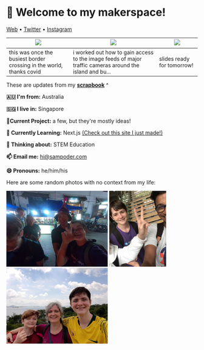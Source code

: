 <h1 align="left">👋 Welcome to my makerspace!</h3>

<p align="left">
  <a href="https://sampoder.com">Web</a> •
  <a href="https://twitter.com/sam_poder">Twitter</a> •
  <a href="https://instagram.com/sam_poder">Instagram</a>
</p>

  
  
  <!--- START_SCRAPBOOK_WIDGET --->
  | <img src ="https://dl.airtable.com/.attachments/dad1cf4b20ca0bf598fe709c16b801c9/764d1000/test.mov">  |  <img src ="https://dl.airtable.com/.attachments/3651b5e988191c05b8e8296f304a659d/f2f5e36f/screenshot_2020-11-22_at_11.28.47_pm.png"> | <img src ="https://dl.airtable.com/.attachments/61f221c7701381fa140ea1eeed7c25a2/5debdfc6/screenshot_2020-11-22_at_4.02.37_pm.png"> |
|---|---|---|
| this was once the busiest border crossing in the world, thanks covid | i worked out how to gain access to the image feeds of major traffic cameras around the island and bu...  | slides ready for tomorrow!   |
  <!--- END_SCRAPBOOK_WIDGET --->
  
  
  
  These are updates from my [**scrapbook**](https://scrapbook.hackclub.com/sampoder) ^
  
**🇦🇺 I'm from:** Australia

**🇸🇬 I live in:** Singapore

**🔭Current Project:** a few, but they're mostly ideas!
  
**🌱 Currently Learning:** Next.js [(Check out this site I just made!)](http://summer.hackclub.com)

**🤔 Thinking about:** STEM Education

**📫 Email me:** hi@sampoder.com

**😄 Pronouns:** he/him/his

Here are some random photos with no context from my life:

<img src ="https://github.com/sampoder/sampoder/raw/master/GOPR5263.JPG" height = "200px">  <img src ="https://github.com/sampoder/sampoder/raw/master/IMG_0269.jpg" height = "200px"> <img src ="https://github.com/sampoder/sampoder/raw/master/20200807_111143.jpg/" height = "200px">

